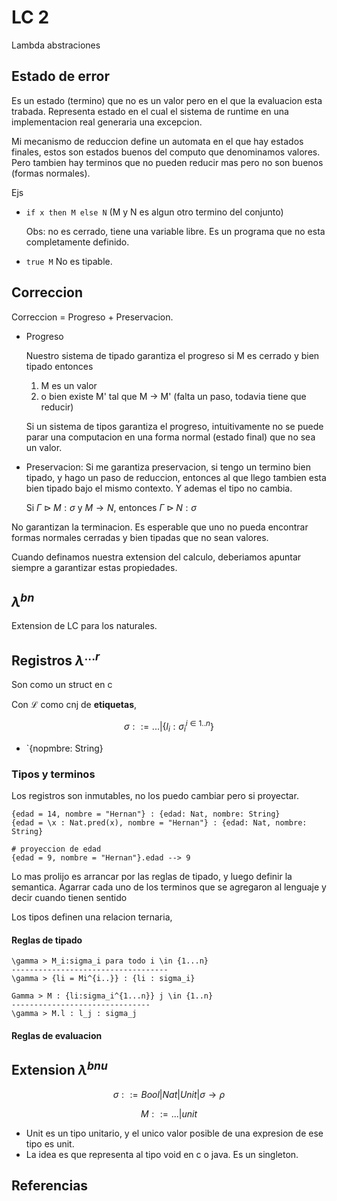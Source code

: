 # LC 2

Lambda abstraciones

## Estado de error

Es un estado (termino) que no es un valor pero en el que la evaluacion esta
trabada. Representa estado en el cual el sistema de runtime en una
implementacion real generaria una excepcion.

Mi mecanismo de reduccion define un automata en el que hay estados finales,
estos son estados buenos del computo que denominamos valores. Pero tambien hay
terminos que no pueden reducir mas pero no son buenos (formas normales).

Ejs

- `if x then M else N`  (M y N es algun otro termino del conjunto)

    Obs: no es cerrado, tiene una variable libre. Es un programa que no esta
    completamente definido.

- `true M` No es tipable.

## Correccion

Correccion = Progreso + Preservacion.

- Progreso

    Nuestro sistema de tipado garantiza el progreso si M es cerrado y bien
    tipado entonces

    1. M es un valor
    2. o bien existe M' tal que M -> M'
       (falta un paso, todavia tiene que reducir)

    Si un sistema de tipos garantiza el progreso, intuitivamente no se puede
    parar una computacion en una forma normal (estado final) que no sea un
    valor.

- Preservacion: Si me garantiza preservacion, si tengo un termino bien tipado, y
  hago un paso de reduccion, entonces al que llego tambien esta bien tipado bajo
  el mismo contexto. Y ademas el tipo no cambia.

  Si $\Gamma \triangleright M : \sigma$ y $M \rightarrow N$, entonces $\Gamma
  \triangleright N : \sigma$

No garantizan la terminacion. Es esperable que uno no pueda encontrar formas
normales cerradas y bien tipadas que no sean valores.

Cuando definamos nuestra extension del calculo, deberiamos apuntar siempre a
garantizar estas propiedades.

## $\lambda^{bn}$

Extension de LC para los naturales.

## Registros $\lambda^{...r}$

Son como un struct en c

Con $\mathcal{L}$ como cnj de **etiquetas**,

$$\sigma ::= ...|\{l_i : \sigma_i^{i\in 1 .. n}\}$$

- `{nopmbre: String}

### Tipos y terminos

Los registros son inmutables, no los puedo cambiar pero si proyectar.

```
{edad = 14, nombre = "Hernan"} : {edad: Nat, nombre: String}
{edad = \x : Nat.pred(x), nombre = "Hernan"} : {edad: Nat, nombre: String}
```

```
# proyeccion de edad
{edad = 9, nombre = "Hernan"}.edad --> 9
```

Lo mas prolijo es arrancar por las reglas de tipado, y luego definir la
semantica. Agarrar cada uno de los terminos que se agregaron al lenguaje y decir
cuando tienen sentido

Los tipos definen una relacion ternaria,

#### Reglas de tipado

```
\gamma > M_i:sigma_i para todo i \in {1...n}
-----------------------------------
\gamma > {li = Mi^{i..}} : {li : sigma_i}
```

```
Gamma > M : {li:sigma_i^{1...n}} j \in {1..n}
-------------------------------
\gamma > M.l : l_j : sigma_j
```

#### Reglas de evaluacion

## Extension $\lambda^{bnu}$

$$ \sigma ::= Bool|Nat|Unit|\sigma \rightarrow \rho $$

$$ M ::= ...|unit $$

- Unit es un tipo unitario, y el unico valor posible de una expresion de ese
  tipo es unit.
- La idea es que representa al tipo void en c o java. Es un singleton.

## Referencias

